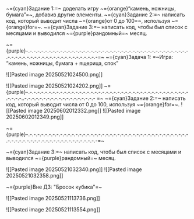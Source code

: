 ~={cyan}Задание 1:=~ доделать игру ~={orange}“камень, ножницы, бумага”=~, добавив другие элементы.
~={cyan}Задание 2:=~ написать код, который выводит числа ~={orange}от 0 до 100=~, используя ~={orange}for=~.
~={cyan}Задание 3:=~ написать код, чтобы был список с месяцами и выводился ~={purple}рандомный=~ месяц.

~={purple}-.-.-.-.-.-.-.-.-.-.-.-.-.-.-.-.-.-.-.-.-.-.-.-.-.-.-.-.-.-.-.-.-.-.-.-.-.-.-.-.-.-.-.-.-.-.-.-.-.-.-.-.-.-.-.-.-.-.-.-.-.-.-.-.-.-.-=~
~={cyan}Задача 1: =~Игра: “камень, ножницы, бумага + ящерица, спок”

![[Pasted image 20250521024500.png]]

![[Pasted image 20250521024202.png]]
~={purple}-.-.-.-.-.-.-.-.-.-.-.-.-.-.-.-.-.-.-.-.-.-.-.-.-.-.-.-.-.-.-.-.-.-.-.-.-.-.-.-.-.-.-.-.-.-.-..-.-.-.-.-.-.-.-.-.-.-.-.-.-.-.-.-.-.-
=~
~={cyan}Задание 2:=~ написать код, который выводит числа от 0 до 100, используя ~={orange}for=~.
![[Pasted image 20250602012332.png]]
![[Pasted image 20250602012349.png]]

~={purple}-.-.-.-.-.-.-.-.-.-.-.-.-.-.-.-.-.-.-.-.-.-.-.-.-.-.-.-.-.-.-.-.-.-.-.-.-.-.-.-.-.-.-.-.-.-.-.-.-.-.-.-.-.-.-.-.-.-.-.-.-.-.-.-.-.-.-=~

~={cyan}Задание 3:=~ написать код, чтобы был список с месяцами и выводился ~={purple}рандомный=~ месяц.

![[Pasted image 20250521032340.png]]
![[Pasted image 20250521032358.png]]

~={purple}Вне ДЗ: "Бросок кубика"=~

![[Pasted image 20250521113736.png]]

![[Pasted image 20250521113554.png]]
